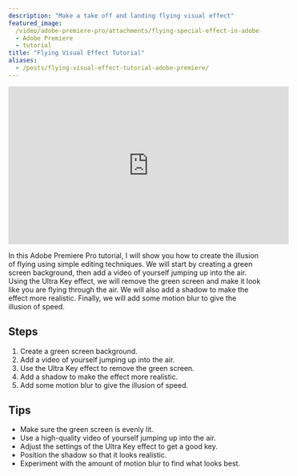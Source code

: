 ```yaml
---
description: "Make a take off and landing flying visual effect"
featured_image:
  /video/adobe-premiere-pro/attachments/flying-special-effect-in-adobe-premiere-tutorial.jpg
  - Adobe Premiere
  - tutorial
title: "Flying Visual Effect Tutorial"
aliases:
  - /posts/flying-visual-effect-tutorial-adobe-premiere/
---
```


<div class="iframe-16-9-container">
<iframe class="youTubeIframe" width="560" height="315" src="https://www.youtube.com/embed/Ow3H6kZ8lR0?si=h8sA9v5exvPiMB9v" title="YouTube video player" frameborder="0" allow="accelerometer; autoplay; clipboard-write; encrypted-media; gyroscope; picture-in-picture; web-share" allowfullscreen></iframe>
</div>

In this Adobe Premiere Pro tutorial, I will show you how to create the illusion of flying using simple editing techniques. We will start by creating a green screen background, then add a video of yourself jumping up into the air. Using the Ultra Key effect, we will remove the green screen and make it look like you are flying through the air. We will also add a shadow to make the effect more realistic. Finally, we will add some motion blur to give the illusion of speed.

## Steps

1. Create a green screen background.
2. Add a video of yourself jumping up into the air.
3. Use the Ultra Key effect to remove the green screen.
4. Add a shadow to make the effect more realistic.
5. Add some motion blur to give the illusion of speed.

## Tips

- Make sure the green screen is evenly lit.
- Use a high-quality video of yourself jumping up into the air.
- Adjust the settings of the Ultra Key effect to get a good key.
- Position the shadow so that it looks realistic.
- Experiment with the amount of motion blur to find what looks best.

